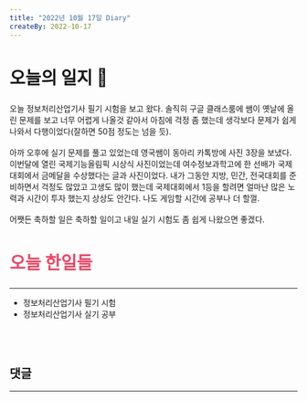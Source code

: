 ```yaml
---
title: "2022년 10월 17일 Diary"
createBy: 2022-10-17
---
```



##  <h2 style="font-size: 30px">오늘의 일지 🎪</h2>
오늘 정보처리산업기사 필기 시험을 보고 왔다. 솔직히 구글 클래스룸에 쌤이 옛날에 올린 문제를 보고 너무 어렵게 나올것 같아서 아침에 걱정 좀 했는데 생각보다 문제가 쉽게 나와서 다행이었다(잘하면 50점 정도는 넘을 듯). 
<br>
<br>
아까 오후에 실기 문제를 풀고 있었는데 영국쌤이 동아리 카톡방에 사진 3장을 보냈다. 이번달에 열린 국제기능올림픽 시상식 사진이었는데 여수정보과학고에 한 선배가 국제대회에서 금메달을 수상했다는 글과 사진이었다. 내가 그동안 지방, 민간, 전국대회를 준비하면서 걱정도 많았고 고생도 많이 했는데 국제대회에서 1등을 할려면 얼마난 많은 노력과 시간이 투자 했는지 상상도 안간다. 나도 게임할 시간에 공부나 더 할껄.
<br>
<br>
어쨋든 축하할 일은 축하할 일이고 내일 실기 시험도 좀 쉽게 나왔으면 좋겠다.



## <h2 style="color: #ee4867; font-size: 30px">오늘 한일들</h2>
--- 
- 정보처리산업기사 필기 시험
- 정보처리산업기사 실기 공부

<br>
<br>

## 댓글
---
<br>

<Comment />
